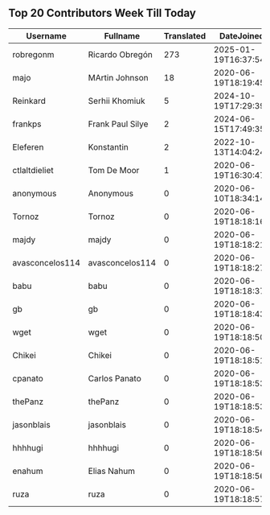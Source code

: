 ## Top 20 Contributors Week Till Today ##
|Username|Fullname|Translated|DateJoined|Language|
|--------|--------|----------|----------|-------|
|robregonm|Ricardo Obregón|273|2025-01-19T16:37:54.|es|
|majo|MArtin Johnson|18|2020-06-19T18:19:45Z|sv|
|Reinkard|Serhii Khomiuk|5|2024-10-19T17:29:39.|uk|
|frankps|Frank Paul Silye|2|2024-06-15T17:49:35.|nb_NO|
|Eleferen|Konstantin|2|2022-10-13T14:04:24Z|ru|
|ctlaltdieliet|Tom De Moor|1|2020-06-19T16:30:47Z|nl|
|anonymous|Anonymous|0|2020-06-10T18:34:14.||
|Tornoz|Tornoz|0|2020-06-19T18:18:16.||
|majdy|majdy|0|2020-06-19T18:18:21.||
|avasconcelos114|avasconcelos114|0|2020-06-19T18:18:27Z||
|babu|babu|0|2020-06-19T18:18:37.||
|gb|gb|0|2020-06-19T18:18:43.||
|wget|wget|0|2020-06-19T18:18:50Z|ro|
|Chikei|Chikei|0|2020-06-19T18:18:51Z|zh_Hant|
|cpanato|Carlos Panato|0|2020-06-19T18:18:53Z||
|thePanz|thePanz|0|2020-06-19T18:18:53Z||
|jasonblais|jasonblais|0|2020-06-19T18:18:54Z||
|hhhhugi|hhhhugi|0|2020-06-19T18:18:56.||
|enahum|Elias  Nahum|0|2020-06-19T18:18:56Z|es|
|ruza|ruza|0|2020-06-19T18:18:57.||
